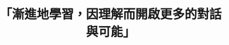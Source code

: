 ---
id: "66"
lang: zh-tw
publish: "TRUE"
selected: "FALSE"
selected_blog: "FALSE"
thumbnail: https://cm.pdis.tw/images/post/66/11EF27ihD6hONkIa0dFbp_hJsTf58TBuV.jpg
title: 「漸進地學習，因理解而開啟更多的對話與可能」
description: 「故宮有精神工作坊」部會自提案
color: green
introduction:
  content: >-
    故宮長期致力於博物館文化平權。從108年起與慈芳關懷中心合作，將文物帶入關懷中心與精神障礙會員共賞共創，109年更進一步策劃「有精神」展覽，展覽中涵括故宮文物，藝術家，精神障礙者相關於精神障礙議題的創作與詮釋。故宮「開放政府聯絡人」逸文於109年3月將本議題自提至開放政府聯絡人月會。與行政院公共數位創新空間（PDIS）合作召開協作會議。希望籌備過程涵融多方意見，讓大眾能對「有精神展」及相關議題有更清晰的了解。透過開放透明的會議機制與互動式的工作坊，讓更多關心這個議題的人，也能用另一種方式參與討論，表達看法。


    我們也期待透過這樣的過程，能夠帶給每個議題一個更清楚的輪廓。也希望透過共創討論，開啟人與人之間的對話，即便他們曾經被污名，或是曾經使你懼怕。如同每個會議我們都會提到：「協作會議只是一個開始。」漸進地學習，因理解而開啟更多的對話與可能。
  image: https://cm.pdis.tw/images/post/66/1pWBQjDya1-OkMwacqRQwM72fIjGMFt24.jpg
join:
  type: 部
layout: post
departments:
  - 故宮
tags:
  - 文化
  - 共創
  - 社福
embed:
  agenda_book:
    links:
      - https://issuu.com/pdis.tw/docs/__________
  mind_map:
    links:
      - https://miro.com/app/live-embed/o9J_kuGEpO0=/?moveToViewport=-3360,-932,4942,2660&embedAutoplay=true
  host_slide:
    links:
      - https://issuu.com/pdis.tw/docs/____________
  transcript:
    links:
      - https://sayit.pdis.nat.gov.tw/2020-07-08-%E9%96%8B%E6%94%BE%E6%94%BF%E5%BA%9C%E7%AC%AC66%E6%AC%A1%E8%AD%B0%E9%A1%8C%E5%8D%94%E4%BD%9C%E6%9C%83%E8%AD%B0
pictures:
  - https://cm.pdis.tw/images/post/66/11FXeZ38XbWwd6oZcLIjm7ZDfbcHrZqOJ.jpg
  - https://cm.pdis.tw/images/post/66/1ibf_5peEDDBEBpJbjV5Q95PgPk9k95sb.jpg
  - https://cm.pdis.tw/images/post/66/1rmoa1srreWgvxIhJkOiveywbfYRCJ9JK.jpg
  - https://cm.pdis.tw/images/post/66/1LnJ2fYTtNRsS9UcGsKAeW7TY8PzrCaU2.jpg
blogs:
  - https://pdis.nat.gov.tw/zh-TW/blog/%E6%9C%89%E7%B2%BE%E7%A5%9E-%E7%9A%84%E5%8D%94%E4%BD%9C%E6%9C%83%E8%AD%B0/
---